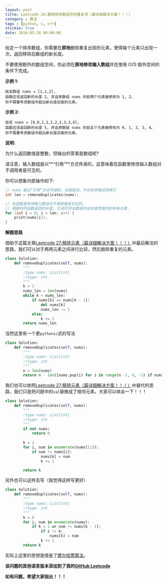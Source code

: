 ```yaml
---
layout: post
title: Leetcode 26:删除排序数组中的重复项（最详细解决方案！！！）
category : 算法
tags : [python, c, c++]
stickie: true
date: 2018-05-28 00:00:00
---
```


给定一个排序数组，你需要在**原地**删除重复出现的元素，使得每个元素只出现一次，返回移除后数组的新长度。

不要使用额外的数组空间，你必须在**原地修改输入数组**并在使用 O(1) 额外空间的条件下完成。

**示例 1:**

```
给定数组 nums = [1,1,2], 
函数应该返回新的长度 2, 并且原数组 nums 的前两个元素被修改为 1, 2。 
你不需要考虑数组中超出新长度后面的元素。
```

**示例 2:**

```
给定 nums = [0,0,1,1,1,2,2,3,3,4],
函数应该返回新的长度 5, 并且原数组 nums 的前五个元素被修改为 0, 1, 2, 3, 4。
你不需要考虑数组中超出新长度后面的元素。
```

**说明:**

为什么返回数值是整数，但输出的答案是数组呢?

请注意，输入数组是以**“引用”**方式传递的，这意味着在函数里修改输入数组对于调用者是可见的。

你可以想象内部操作如下:

```c++
// nums 是以“引用”方式传递的。也就是说，不对实参做任何拷贝
int len = removeDuplicates(nums);

// 在函数里修改输入数组对于调用者是可见的。
// 根据你的函数返回的长度, 它会打印出数组中该长度范围内的所有元素。
for (int i = 0; i < len; i++) {
    print(nums[i]);
}
```

**解题思路**

借助于这篇文章[Leetcode 27:移除元素（最详细解决方案！！！）](https://blog.csdn.net/qq_17550379/article/details/80483829)中最后解法的思路，我们可以对于两两元素之间进行比较，然后删除重复的元素。

```python
class Solution:
    def removeDuplicates(self, nums):
        """
        :type nums: List[int]
        :rtype: int
        """
        k = 1
        nums_len = len(nums)
        while k < nums_len:
            if nums[k] == nums[k - 1]:
                del nums[k]
                nums_len -= 1
            else:
                k += 1
        return nums_len
```

当然这里有一个更`pythonic`式的写法

```python
class Solution:
    def removeDuplicates(self, nums):
        """
        :type nums: List[int]
        :rtype: int
        """
        n = len(nums)
        return n - len([nums.pop(i) for i in range(n -1, 0, -1) if nums[i] == nums[i - 1]])
```

我们也可以依照[Leetcode 27:移除元素（最详细解决方案！！！）](https://blog.csdn.net/qq_17550379/article/details/80483829)中替代的思路，我们只是把问题中的`val`替换成了相邻元素，大家可以体会一下！！！

```python
class Solution:
    def removeDuplicates(self, nums):
        """
        :type nums: List[int]
        :rtype: int
        """
        if not nums:
            return 0
        
        k = 1
        for i, num in enumerate(nums[1:]):
            if num != nums[i]:
                nums[k] = num 
                k += 1

        return k
```

另外也可以这样去写（我觉得这样写更好）

```python
class Solution:
    def removeDuplicates(self, nums):
        """
        :type nums: List[int]
        :rtype: int
        """
        k = 0
        for i, num in enumerate(nums):
            if k < 1 or num != nums[k - 1]:
                if i != k:
                    nums[k] = num 
                k += 1
        return k
```

实际上这里的思想是借鉴了[摩尔投票算法](https://blog.csdn.net/qq_17550379/article/details/83818965)。

**该问题的其他语言版本添加到了我的[GitHub Leetcode](https://github.com/luliyucoordinate/Leetcode)**

**如有问题，希望大家指出！！！**
